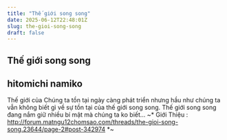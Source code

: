 ```yaml
---
title: "Thế giới song song"
date: 2025-06-12T22:48:01Z
slug: the-gioi-song-song
draft: false
---
```


## Thế giới song song

## hitomichi namiko

Thế giới của Chúng ta tồn tại ngày càng phát triển nhưng hầu như chúng ta vẫn không biết gì về sự tồn tại của thế giới song song. Thế giới song song đang nắm giữ nhiều bí mật mà chúng ta ko biết...
  ~* Giới Thiệu : http://forum.matngu12chomsao.com/threads/the-gioi-song-song.23644/page-2#post-342974 *~